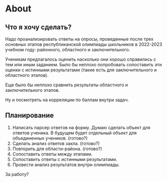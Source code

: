 # About

## Что я хочу сделать?

Надо проанализировать ответы на опросы, проведенные после трех основных этапов республиканской олимпиады школьников в 2022-2023 учебном году: районного, областного и заключительного.

Ученикам предлагалось оценить насколько они хорошо справились с тем или иным заданием. Было бы неплохо попробовать сопоставить эти оценки с истинными результатами (такие есть для заключительного и областного этапов).

Еще было бы неплохо сравнить результаты областного и заключительного этапов.

Ну и посмотреть на корреляции по баллам внутри задач.

## Планирование

1. Написать парсер ответов на форму. Думаю сделать объект для ответов ученика. В будущем будет отдельный объект для объединенных учеников. (готово?)
2. Сделать анализ ответов закла. (готово?)
3. Повторить для области-района. (готово?)
4. Сопоставить ответы между этапами.
5. Сопоставить ответы с истинными результатами.
6. Провести анализ результатов внутри олимпиады.

За работу?
